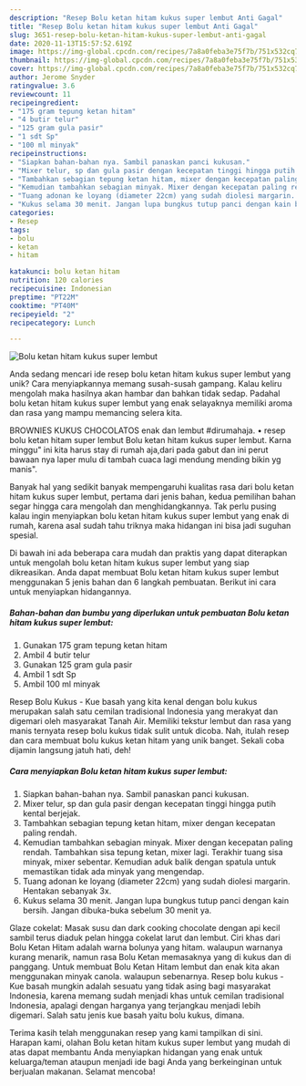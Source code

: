 ```yaml
---
description: "Resep Bolu ketan hitam kukus super lembut Anti Gagal"
title: "Resep Bolu ketan hitam kukus super lembut Anti Gagal"
slug: 3651-resep-bolu-ketan-hitam-kukus-super-lembut-anti-gagal
date: 2020-11-13T15:57:52.619Z
image: https://img-global.cpcdn.com/recipes/7a8a0feba3e75f7b/751x532cq70/bolu-ketan-hitam-kukus-super-lembut-foto-resep-utama.jpg
thumbnail: https://img-global.cpcdn.com/recipes/7a8a0feba3e75f7b/751x532cq70/bolu-ketan-hitam-kukus-super-lembut-foto-resep-utama.jpg
cover: https://img-global.cpcdn.com/recipes/7a8a0feba3e75f7b/751x532cq70/bolu-ketan-hitam-kukus-super-lembut-foto-resep-utama.jpg
author: Jerome Snyder
ratingvalue: 3.6
reviewcount: 11
recipeingredient:
- "175 gram tepung ketan hitam"
- "4 butir telur"
- "125 gram gula pasir"
- "1 sdt Sp"
- "100 ml minyak"
recipeinstructions:
- "Siapkan bahan-bahan nya. Sambil panaskan panci kukusan."
- "Mixer telur, sp dan gula pasir dengan kecepatan tinggi hingga putih kental berjejak."
- "Tambahkan sebagian tepung ketan hitam, mixer dengan kecepatan paling rendah."
- "Kemudian tambahkan sebagian minyak. Mixer dengan kecepatan paling rendah. Tambahkan sisa tepung ketan, mixer lagi. Terakhir tuang sisa minyak, mixer sebentar. Kemudian aduk balik dengan spatula untuk memastikan tidak ada minyak yang mengendap."
- "Tuang adonan ke loyang (diameter 22cm) yang sudah diolesi margarin. Hentakan sebanyak 3x."
- "Kukus selama 30 menit. Jangan lupa bungkus tutup panci dengan kain bersih. Jangan dibuka-buka sebelum 30 menit ya."
categories:
- Resep
tags:
- bolu
- ketan
- hitam

katakunci: bolu ketan hitam 
nutrition: 120 calories
recipecuisine: Indonesian
preptime: "PT22M"
cooktime: "PT40M"
recipeyield: "2"
recipecategory: Lunch

---
```



![Bolu ketan hitam kukus super lembut](https://img-global.cpcdn.com/recipes/7a8a0feba3e75f7b/751x532cq70/bolu-ketan-hitam-kukus-super-lembut-foto-resep-utama.jpg)

Anda sedang mencari ide resep bolu ketan hitam kukus super lembut yang unik? Cara menyiapkannya memang susah-susah gampang. Kalau keliru mengolah maka hasilnya akan hambar dan bahkan tidak sedap. Padahal bolu ketan hitam kukus super lembut yang enak selayaknya memiliki aroma dan rasa yang mampu memancing selera kita.

BROWNIES KUKUS CHOCOLATOS enak dan lembut #dirumahaja. • resep bolu ketan hitam super lembut Bolu ketan hitam kukus super lembut. Karna minggu&#34; ini kita harus stay di rumah aja,dari pada gabut dan ini perut bawaan nya laper mulu di tambah cuaca lagi mendung mending bikin yg manis&#34;.

Banyak hal yang sedikit banyak mempengaruhi kualitas rasa dari bolu ketan hitam kukus super lembut, pertama dari jenis bahan, kedua pemilihan bahan segar hingga cara mengolah dan menghidangkannya. Tak perlu pusing kalau ingin menyiapkan bolu ketan hitam kukus super lembut yang enak di rumah, karena asal sudah tahu triknya maka hidangan ini bisa jadi suguhan spesial.


Di bawah ini ada beberapa cara mudah dan praktis yang dapat diterapkan untuk mengolah bolu ketan hitam kukus super lembut yang siap dikreasikan. Anda dapat membuat Bolu ketan hitam kukus super lembut menggunakan 5 jenis bahan dan 6 langkah pembuatan. Berikut ini cara untuk menyiapkan hidangannya.

<!--inarticleads1-->

##### Bahan-bahan dan bumbu yang diperlukan untuk pembuatan Bolu ketan hitam kukus super lembut:

1. Gunakan 175 gram tepung ketan hitam
1. Ambil 4 butir telur
1. Gunakan 125 gram gula pasir
1. Ambil 1 sdt Sp
1. Ambil 100 ml minyak


Resep Bolu Kukus - Kue basah yang kita kenal dengan bolu kukus merupakan salah satu cemilan tradisional Indonesia yang merakyat dan digemari oleh masyarakat Tanah Air. Memiliki tekstur lembut dan rasa yang manis ternyata resep bolu kukus tidak sulit untuk dicoba. Nah, itulah resep dan cara membuat bolu kukus ketan hitam yang unik banget. Sekali coba dijamin langsung jatuh hati, deh! 

<!--inarticleads2-->

##### Cara menyiapkan Bolu ketan hitam kukus super lembut:

1. Siapkan bahan-bahan nya. Sambil panaskan panci kukusan.
1. Mixer telur, sp dan gula pasir dengan kecepatan tinggi hingga putih kental berjejak.
1. Tambahkan sebagian tepung ketan hitam, mixer dengan kecepatan paling rendah.
1. Kemudian tambahkan sebagian minyak. Mixer dengan kecepatan paling rendah. Tambahkan sisa tepung ketan, mixer lagi. Terakhir tuang sisa minyak, mixer sebentar. Kemudian aduk balik dengan spatula untuk memastikan tidak ada minyak yang mengendap.
1. Tuang adonan ke loyang (diameter 22cm) yang sudah diolesi margarin. Hentakan sebanyak 3x.
1. Kukus selama 30 menit. Jangan lupa bungkus tutup panci dengan kain bersih. Jangan dibuka-buka sebelum 30 menit ya.


Glaze cokelat: Masak susu dan dark cooking chocolate dengan api kecil sambil terus diaduk pelan hingga cokelat larut dan lembut. Ciri khas dari Bolu Ketan Hitam adalah warna bolunya yang hitam. walaupun warnanya kurang menarik, namun rasa Bolu Ketan memasaknya yang di kukus dan di panggang. Untuk membuat Bolu Ketan Hitam lembut dan enak kita akan menggunakan minyak canola. walaupun sebenarnya. Resep bolu kukus - Kue basah mungkin adalah sesuatu yang tidak asing bagi masyarakat Indonesia, karena memang sudah menjadi khas untuk cemilan tradisional Indonesia, apalagi dengan harganya yang terjangkau menjadi lebih digemari. Salah satu jenis kue basah yaitu bolu kukus, dimana. 

Terima kasih telah menggunakan resep yang kami tampilkan di sini. Harapan kami, olahan Bolu ketan hitam kukus super lembut yang mudah di atas dapat membantu Anda menyiapkan hidangan yang enak untuk keluarga/teman ataupun menjadi ide bagi Anda yang berkeinginan untuk berjualan makanan. Selamat mencoba!
